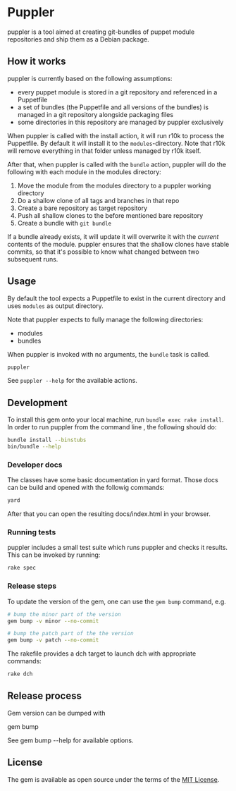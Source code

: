 # Puppler

puppler is a tool aimed at creating git-bundles of puppet module repositories and ship
them as a Debian package.

## How it works

puppler is currently based on the following assumptions:

* every puppet module is stored in a git repository and referenced in a Puppetfile
* a set of bundles (the Puppetfile and all versions of the bundles) is managed in a git repository alongside
  packaging files
* some directories in this repository are managed by puppler exclusively

When puppler is called with the install action, it will run r10k to process the Puppetfile. 
By default it will install it to the `modules`-directory. Note that r10k will remove everything in
that folder unless managed by r10k itself.

After that, when puppler is called with the `bundle` action, puppler will do the following with each module
in the modules directory:

1. Move the module from the modules directory to a puppler working directory
2. Do a shallow clone of all tags and branches in that repo
3. Create a bare repository as target repository
4. Push all shallow clones to the before mentioned bare repository
5. Create a bundle with `git bundle`

If a bundle already exists, it will update it will overwrite it with the *current* contents of the module.
puppler ensures that the shallow clones have stable commits, so that it's possible to know what changed between
two subsequent runs.

## Usage

By default the tool expects a Puppetfile to exist in the current directory and
uses `modules` as output directory.

Note that puppler expects to fully manage the following directories:

* modules
* bundles

When puppler is invoked with no arguments, the ``bundle`` task is called.
 
```bash
puppler
``` 

See ``puppler --help`` for the available actions.

## Development

To install this gem onto your local machine, run `bundle exec rake install`.  In order to run
puppler from the command line , the following should do:

```bash
bundle install --binstubs
bin/bundle --help
```


### Developer docs

The classes have some basic documentation in yard format. Those docs can be build and opened
with the followig commands:

```bash 
yard
```

After that you can open the resulting docs/index.html in your browser.

### Running tests

puppler includes a small test suite which runs puppler and checks it results. This
can be invoked by running:

```bash
rake spec
```

### Release steps

To update the version of the gem, one can use the ``gem bump`` command, e.g.

```bash
# bump the minor part of the version
gem bump -v minor --no-commit

# bump the patch part of the the version
gem bump -v patch --no-commit
```

The rakefile provides a dch target to launch dch with appropriate commands:

```bash
rake dch
```

## Release process

Gem version can be dumped with

gem bump

See gem bump --help for available options.

## License

The gem is available as open source under the terms of the [MIT License](http://opensource.org/licenses/MIT).

